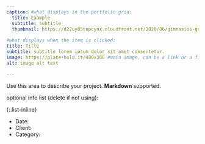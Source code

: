 ```yaml
---
caption: #what displays in the portfolio grid:
  title: Example
  subtitle: subtitle
  thumbnail: https://d22uy85tnpcynx.cloudfront.net/2020/06/gimnasios-guayaquil.jpg
  
#what displays when the item is clicked:
title: Title
subtitle: subtitle lorem ipsum dolor sit amet consectetur.
image: https://place-hold.it/400x300 #main image, can be a link or a file in assets/img/portfolio
alt: image alt text

---
```

Use this area to describe your project. **Markdown** supported.

optional info list (delete if not using):

{:.list-inline} 
- Date: 
- Client: 
- Category: 

